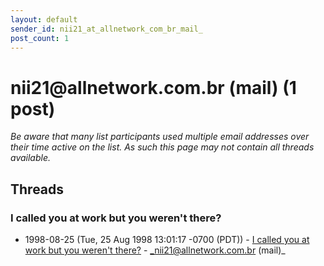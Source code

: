 ```yaml
---
layout: default
sender_id: nii21_at_allnetwork_com_br_mail_
post_count: 1
---
```


# nii21<span>@</span>allnetwork.com.br (mail) (1 post)

_Be aware that many list participants used multiple email addresses over their time active on the list. As such this page may not contain all threads available._

## Threads

### I called you at work but you weren't there?
+ 1998-08-25 (Tue, 25 Aug 1998 13:01:17 -0700 (PDT)) - [I called you at work but you weren't there?](/archive/1998/08/0a8100ac374721515e27e41fe4cfcda32905c79430042668d3823682a5097687) - _nii21@allnetwork.com.br (mail)_

